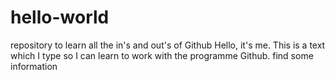 # hello-world
repository to learn all the in's and out's of Github
Hello, it's me. This is a text which I type so I can learn to work with the programme Github.
find some information
